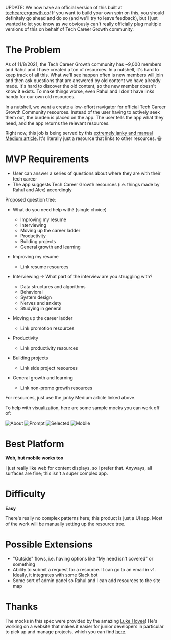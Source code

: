 UPDATE: We now have an official version of this built at [techcareergrowth.co](https://www.techcareergrowth.co/)! If you want to build your own spin on this, you should definitely go ahead and do so (and we'll try to leave feedback), but I just wanted to let you know as we obviously can't really officially plug multiple versions of this on behalf of Tech Career Growth community.

# The Problem
As of 11/8/2021, the Tech Career Growth community has ~9,000 members and Rahul and I have created a ton of resources. In a nutshell, it's hard to keep track of all this. What we'll see happen often is new members will join and then ask questions that are answered by old content we have already made. It's hard to discover the old content, so the new member doesn't know it exists. To make things worse, even Rahul and I don't have links handy for our own old resources.

In a nutshell, we want a create a low-effort navigator for official Tech Career Growth Community resources. Instead of the user having to actively seek them out, the burden is placed on the app. The user tells the app what they need, and the app returns the relevant resources.

Right now, this job is being served by this [extremely janky and manual Medium article](https://chioualexander.medium.com/the-ultimate-guide-to-advance-your-career-in-tech-regularly-updated-7b2929355f31?sk=bb9fb981ecaee453f31119aac636290b). It's literally just a resource that links to other resources. 😆

# MVP Requirements
- User can answer a series of questions about where they are with their tech career
- The app suggests Tech Career Growth resources (i.e. things made by Rahul and Alex) accordingly

Proposed question tree:
- What do you need help with? (single choice)
  - Improving my resume
  - Interviewing
  - Moving up the career ladder
  - Productivity
  - Building projects
  - General growth and learning

- Improving my resume
  - Link resume resources

- Interviewing -> What part of the interview are you struggling with?
  - Data structures and algorithms
  - Behavioral
  - System design
  - Nerves and anxiety
  - Studying in general

- Moving up the career ladder
  - Link promotion resources

- Productivity
  - Link productivity resources

- Building projects
  - Link side project resources

- General growth and learning
  - Link non-promo growth resources

For resources, just use the janky Medium article linked above.

To help with visualization, here are some sample mocks you can work off of:

![About](./media/tech_career_growth_navigator_about.png)
![Prompt](./media/tech_career_growth_navigator.png)
![Selected](./media/tech_career_growth_navigator_selection.png)
![Mobile](./media/tech_career_growth_navigator_mobile.png)

# Best Platform
**Web, but mobile works too**

I just really like web for content displays, so I prefer that. Anyways, all surfaces are fine; this isn't a super complex app.

# Difficulty
**Easy**

There's really no complex patterns here; this product is just a UI app. Most of the work will be manually setting up the resource tree.

# Possible Extensions
- "Outside" flows, i.e. having options like "My need isn't covered" or something
- Ability to submit a request for a resource. It can go to an email in v1. Ideally, it integrates with some Slack bot
- Some sort of admin panel so Rahul and I can add resources to the site map

# Thanks
The mocks in this spec were provided by the amazing [Luke Hovee](https://www.linkedin.com/in/luke-hovee-2433b7b4/)! He's working on a website that makes it easier for junior developers in particular to pick up and manage projects, which you can find [here](https://www.projects-for-devs.com/#/).


